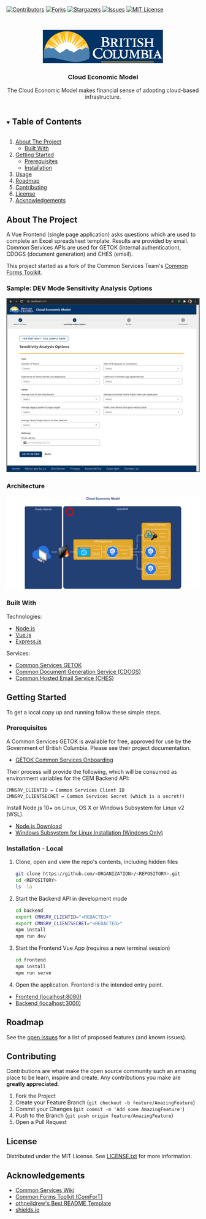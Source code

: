 <!-- PROJECT SHIELDS -->
<!--
*** https://www.markdownguide.org/basic-syntax/#reference-style-links
-->

[![Contributors][contributors-shield]](/../../graphs/contributors)
[![Forks][forks-shield]](/../../network/members)
[![Stargazers][stars-shield]](/../../stargazers)
[![Issues][issues-shield]](/../../issues)
[![MIT License][license-shield]](/LICENSE.txt)

<!-- PROJECT LOGO -->
<br />
<p align="center">
  <a href="https://gov.bc.ca">
    <img src="frontend/src/assets/images/bc_logo.svg" alt="Logo">
  </a>

  <h3 align="center">Cloud Economic Model</h3>

  <p align="center">
    The Cloud Economic Model makes financial sense of adopting cloud-based infrastructure.
  </p>
</p>

<!-- TABLE OF CONTENTS -->
<details open="open">
  <summary><h2 style="display: inline-block">Table of Contents</h2></summary>
  <ol>
    <li>
      <a href="#about-the-project">About The Project</a>
      <ul>
        <li><a href="#built-with">Built With</a></li>
      </ul>
    </li>
    <li>
      <a href="#getting-started">Getting Started</a>
      <ul>
        <li><a href="#prerequisites">Prerequisites</a></li>
        <li><a href="#installation">Installation</a></li>
      </ul>
    </li>
    <li><a href="#usage">Usage</a></li>
    <li><a href="#roadmap">Roadmap</a></li>
    <li><a href="#contributing">Contributing</a></li>
    <li><a href="#license">License</a></li>
    <li><a href="#acknowledgements">Acknowledgements</a></li>
  </ol>
</details>

## About The Project

A Vue Frontend (single page application) asks questions which are used to complete an Excel spreadsheet template. Results are provided by email. Common Services APIs are used for GETOK (internal authentication), CDOGS (document generation) and CHES (email).

This project started as a fork of the Common Services Team's [Common Forms Toolkit](https://github.com/bcgov/common-forms-toolkit).

### Sample: DEV Mode Sensitivity Analysis Options

![Questions](.images/questions.png)

### Architecture

![CEM Architecture](.images/overview.png)

### Built With

Technologies:

- [Node.js](https://nodejs.org/)
- [Vue.js](https://vuejs.org/)
- [Express.js](https://expressjs.com/)

Services:

- [Common Services GETOK](https://getok.nrs.gov.bc.ca)
- [Common Document Generation Service (CDOGS)](https://bcgov.github.io/common-document-generation-service)
- [Common Hosted Email Service (CHES)](https://bcgov.github.io/common-hosted-email-service)

<!-- GETTING STARTED -->

## Getting Started

To get a local copy up and running follow these simple steps.

### Prerequisites

A Common Services GETOK is available for free, approved for use by the Government of British Columbia. Please see their project documentation.

- [GETOK Common Services Onboarding](https://getok.nrs.gov.bc.ca/app/about)

Their process will provide the following, which will be consumed as environment variables for the CEM Backend API:

```
CMNSRV_CLIENTID = Common Services Client ID
CMNSRV_CLIENTSECRET = Common Services Secret (which is a secret!)
```

Install Node.js 10+ on Linux, OS X or Windows Subsystem for Linux v2 (WSL).

- [Node.js Download](https://nodejs.org/en/download/)
- [Windows Subsystem for Linux Installation (Windows Only)](https://docs.microsoft.com/en-us/windows/wsl/install-win10)

### Installation - Local

1. Clone, open and view the repo's contents, including hidden files

   ```sh
   git clone https://github.com/<ORGANIZATION>/<REPOSITORY>.git
   cd <REPOSITORY>
   ls -la
   ```

2. Start the Backend API in development mode

   ```sh
   cd backend
   export CMNSRV_CLIENTID="<REDACTED>"
   export CMNSRV_CLIENTSECRET="<REDACTED>"
   npm install
   npm run dev
   ```

3. Start the Frontend Vue App (requires a new terminal session)

   ```sh
   cd frontend
   npm install
   npm run serve
   ```

4. Open the application. Frontend is the intended entry point.

- [Frontend (localhost:8080)](http://localhost:8080)
- [Backend (localhost:3000)](http://localhost:3000)

<!-- USAGE EXAMPLES -->

## Roadmap

See the [open issues](/../../issues) for a list of proposed features (and known issues).

<!-- CONTRIBUTING -->

## Contributing

Contributions are what make the open source community such an amazing place to be learn, inspire and create. Any contributions you make are **greatly appreciated**.

1. Fork the Project
2. Create your Feature Branch (`git checkout -b feature/AmazingFeature`)
3. Commit your Changes (`git commit -m 'Add some AmazingFeature'`)
4. Push to the Branch (`git push origin feature/AmazingFeature`)
5. Open a Pull Request

<!-- LICENSE -->

## License

Distributed under the MIT License. See [LICENSE.txt](LICENSE.txt) for more information.

<!-- ACKNOWLEDGEMENTS -->

## Acknowledgements

- [Common Services Wiki](https://github.com/bcgov/nr-get-token/wiki)
- [Common Forms Toolkit (ComForT)](https://github.com/bcgov/common-forms-toolkit)
- [othneildrew's Best README Template](https://github.com/othneildrew/Best-README-Template)
- [shields.io](https://shields.io)

<!-- MARKDOWN LINKS & IMAGES -->
<!-- https://www.markdownguide.org/basic-syntax/#reference-style-links -->

[contributors-shield]: https://img.shields.io/github/contributors/DerekRoberts/cem.svg?style=for-the-badge
[forks-shield]: https://img.shields.io/github/forks/DerekRoberts/cem.svg?style=for-the-badge
[stars-shield]: https://img.shields.io/github/stars/DerekRoberts/cem.svg?style=for-the-badge
[issues-shield]: https://img.shields.io/github/issues/DerekRoberts/cem.svg?style=for-the-badge
[license-shield]: https://img.shields.io/github/license/DerekRoberts/cem.svg?style=for-the-badge
